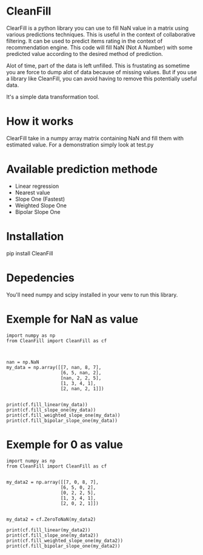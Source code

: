 # CleanFill
ClearFill is a python library you can use to fill NaN value in a matrix using various predictions techniques. This is useful in the context of collaborative filtering. It can be used to predict items rating in the context of recommendation engine. This code will fill NaN (Not A Number) with some predicted value according to the desired method of prediction. 

Alot of time, part of the data is left unfilled. This is frustating as sometime you are force to dump alot of data because of missing values. But if you use a library like CleanFill, you can avoid having to remove this potentially useful data.

It's a simple data transformation tool.

# How it works
ClearFill take in a numpy array matrix containing NaN and fill them with estimated value. For a demonstration simply look at test.py

# Available prediction methode
- Linear regression
- Nearest value
- Slope One (Fastest)
- Weighted Slope One
- Bipolar Slope One

# Installation
pip install CleanFill

# Depedencies
You'll need numpy and scipy installed in your venv to run this library.

# Exemple for NaN as value
```
import numpy as np
from CleanFill import CleanFill as cf



nan = np.NaN
my_data = np.array([[7, nan, 8, 7],
                    [6, 5, nan, 2],
                    [nan, 2, 2, 5],
                    [1, 3, 4, 1],
                    [2, nan, 2, 1]])


print(cf.fill_linear(my_data))
print(cf.fill_slope_one(my_data))
print(cf.fill_weighted_slope_one(my_data))
print(cf.fill_bipolar_slope_one(my_data))
```

# Exemple for 0 as value
```
import numpy as np
from CleanFill import CleanFill as cf


my_data2 = np.array([[7, 0, 8, 7],
                    [6, 5, 0, 2],
                    [0, 2, 2, 5],
                    [1, 3, 4, 1],
                    [2, 0, 2, 1]])


my_data2 = cf.ZeroToNaN(my_data2)

print(cf.fill_linear(my_data2))
print(cf.fill_slope_one(my_data2))
print(cf.fill_weighted_slope_one(my_data2))
print(cf.fill_bipolar_slope_one(my_data2))
